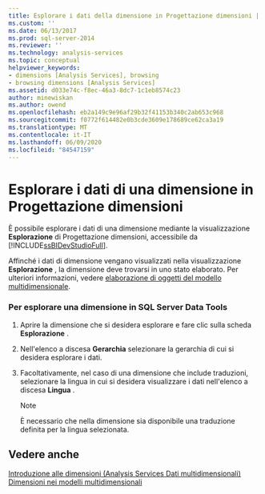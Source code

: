 ```yaml
---
title: Esplorare i dati della dimensione in Progettazione dimensioni | Microsoft Docs
ms.custom: ''
ms.date: 06/13/2017
ms.prod: sql-server-2014
ms.reviewer: ''
ms.technology: analysis-services
ms.topic: conceptual
helpviewer_keywords:
- dimensions [Analysis Services], browsing
- browsing dimensions [Analysis Services]
ms.assetid: d033e74c-f8ec-46a3-8dc7-1c1eb8574c23
author: minewiskan
ms.author: owend
ms.openlocfilehash: eb2a149c9e96af29b32f41153b340c2ab653c968
ms.sourcegitcommit: f0772f614482e0b3cde3609e178689ce62ca3a19
ms.translationtype: MT
ms.contentlocale: it-IT
ms.lasthandoff: 06/09/2020
ms.locfileid: "84547159"
---
```

# <a name="browse-dimension-data-in-dimension-designer"></a>Esplorare i dati di una dimensione in Progettazione dimensioni
  È possibile esplorare i dati di una dimensione mediante la visualizzazione **Esplorazione** di Progettazione dimensioni, accessibile da [!INCLUDE[ssBIDevStudioFull](../../includes/ssbidevstudiofull-md.md)].  
  
 Affinché i dati di dimensione vengano visualizzati nella visualizzazione **Esplorazione** , la dimensione deve trovarsi in uno stato elaborato. Per ulteriori informazioni, vedere [elaborazione di oggetti del modello multidimensionale](processing-a-multidimensional-model-analysis-services.md).  
  
### <a name="to-browse-a-dimension-in-sql-server-data-tools"></a>Per esplorare una dimensione in SQL Server Data Tools  
  
1.  Aprire la dimensione che si desidera esplorare e fare clic sulla scheda **Esplorazione** .  
  
2.  Nell'elenco a discesa **Gerarchia** selezionare la gerarchia di cui si desidera esplorare i dati.  
  
3.  Facoltativamente, nel caso di una dimensione che include traduzioni, selezionare la lingua in cui si desidera visualizzare i dati nell'elenco a discesa **Lingua** .  
  
    > [!NOTE]  
    >  È necessario che nella dimensione sia disponibile una traduzione definita per la lingua selezionata.  
  
## <a name="see-also"></a>Vedere anche  
 [Introduzione alle dimensioni &#40;Analysis Services Dati multidimensionali&#41;](../multidimensional-models-olap-logical-dimension-objects/dimensions-analysis-services-multidimensional-data.md)   
 [Dimensioni nei modelli multidimensionali](dimensions-in-multidimensional-models.md)  
  
  
